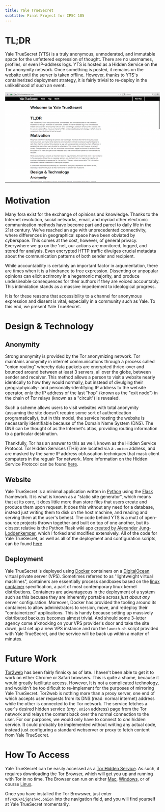 ```yaml
---
title: Yale TrueSecret
subtitle: Final Project for CPSC 185
---
```


# TL;DR
Yale TrueSecret (YTS) is a truly anonymous, unmoderated, and immutable space for the unfettered expression of thought. There are no usernames, profiles, or even IP-address logs. YTS is hosted as a Hidden Service on the Tor anonymity network. Once something is posted, it remains on the website until the server is taken offline. However, thanks to YTS's containerized deployment strategy, it is fairly trivial to re-deploy in the unlikelihood of such an event.


![](assets/screenshot.png)


# Motivation
Many fora exist for the exchange of opinions and knowledge. Thanks to the Internet revolution, social networks, email, and myriad other electronic communication methods have become part and parcel to daily life in the 21st century. We've reached an age with unprecedented connectivity, where differences in geographical space have been obviated by cyberspace. This comes at the cost, however, of general privacy. Everywhere we go on the 'net, our actions are monitored, logged, and stored for analysis. Even encrypted HTTP traffic divulges crucial metadata about the communication patterns of both sender and recipient. 

While accountability is certainly an important factor in argumentation, there are times when it is a hindrance to free expression. Dissenting or unpopular opinions can elicit acrimony in a hegemonic majority, and produce undesireable consequences for their authors if they are voiced accountably. This intimidation stands as a massive impedement to ideological progress. 

It is for these reasons that accessibility to a channel for anonymous expression and dissent is vital, especially in a community such as Yale. To this end, we present Yale TrueSecret.



# Design & Technology
## Anonymity
Strong anonymity is provided by the Tor anonymizing network. Tor maintains anonymity in internet communications through a process called "onion routing" whereby data packets are encrypted thrice-over and bounced around between at least 3 servers, all over the globe, between sender and receiver. This method allows a person to visit a website nearly identically to how they would normally, but instead of divulging their geographyically- and personally-identifying IP address to the website operator, only the IP address of the last "hop" (known as the "exit node") in the chain of Tor relays (known as a "circuit") is revealed. 

Such a scheme allows users to visit websites with total anonymity (assuming the site doesn't require some sort of authentication programatically), but in this model, the service hosting the website is necessarily identifiable because of the Domain Name System (DNS). The DNS can be thought of as the Internet's atlas, providing routing information to a particular destination. 

Thankfully, Tor has an answer to this as well, known as the Hidden Service Protocol. Tor Hidden Services (THS) are located via a `.onion` address, and are masked by the same IP address obfuscation techniques that mask client computers in the regualr Tor network. More information on the Hidden Service Protocol can be found [here](https://www.torproject.org/docs/hidden-services.html.en).


## Website
Yale TrueSecret is a minimal application written in [Python](https://www.python.org/) using the [Flask](http://flask.pocoo.org/) framework. It is what is known as a "static site generator", which means that at its core, it does little more than store files that users create and produce them upon request. It does this without any need for a database, instead just writing them to disk on the host machine, and reading and serving them at the user's behest. The code behind YTS is a mutt of open-source projects thrown together and built on top of one another, but its closest relative is the Python Flask wiki app [created by Alexander Jung-Loddenkemper](https://github.com/alexex/wiki), which I forked and modified extensively. All of the code for Yale TrueSecret, as well as all of the deployment and configuration scripts, can be found [here](https://github.com/WillChilds-Klein/cpsc185-final)


## Deployment
Yale TrueSecret is deployed using [Docker](https://www.docker.com/) containers on a [DigitalOcean](https://www.digitalocean.com/) virtual private server (VPS). Sometimes referred to as "lightweight virtual machines", containers are essentially process sandboxes based on the [linux container](https://linuxcontainers.org/) specification, a part of most contemporary linux kernel distributions. Containers are advantageous in the deployment of a system such as this becuase they are inherently portable across *just about any* server configuration. Moreover, Docker has provided the tooling around its containers to allow administrators to version, move, and redeploy their "containerized" applicaitons. This is handy because setting up massively distributed backups becomes almost trivial. And should some 3-letter agency come a'knocking on your VPS provider's door and take the site down, just set up a new VPS instance and run the `launch.sh` script provided with Yale TrueSecret, and the service will be back up within a matter of minutes.



# Future Work
[Tor2web](https://www.tor2web.org/) has been fairly finnicky as of late. I haven't been able to get it to work on either Chrome or Safari browsers. This is quite a shame, because it would greatly facilitate access. However, It is not a complicated technology, and wouldn't be too dificult to re-implement for the purposes of mirroring Yale TrueSecret. Tor2web is nothing more than a proxy server, one end of which accepts user requests from its DNS (read: normal internet) address while the other is connected to the Tor network. The service fetches a user's desired hidden service (*any* `.onion` address) page from the Tor network and relays the content back over the normal connection to the user. For our purposes, we would only have to connect to *one* hidden service. It could probably be implemented without writing any actual code, instead just configuring a standard webserver or proxy to fetch content from Yale TrueSecret.



# How To Access
Yale TrueSecret can be easily accessed as a [Tor Hidden Service](https://www.torproject.org/docs/hidden-services.html.en). As such, it requires downloading the Tor Browser, which will get you up and running with Tor in no time. The Browser can run on either [Mac](https://www.torproject.org/dist/torbrowser/4.5/TorBrowser-4.5-osx64_en-US.dmg), [Windows](https://www.torproject.org/dist/torbrowser/4.5/torbrowser-install-4.5_en-US.exe), or of course [Linux](https://www.torproject.org/dist/torbrowser/4.5/tor-browser-linux32-4.5_en-US.tar.xz). 

Once you have installed the Tor Browswer, just enter `mf74z6k4ijqnzhvc.onion` into the navigation field, and you will find yourself at Yale TrueSecret momentarily.
